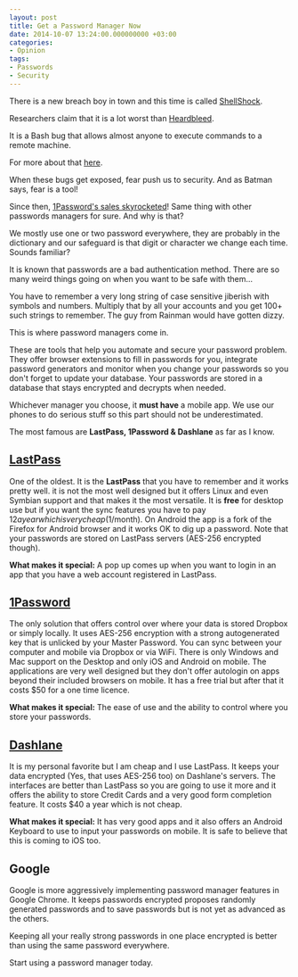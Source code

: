```yaml
---
layout: post
title: Get a Password Manager Now
date: 2014-10-07 13:24:00.000000000 +03:00
categories:
- Opinion
tags:
- Passwords
- Security
---
```

There is a new breach boy in town and this time is called [ShellShock](http://en.wikipedia.org/wiki/Shellshock_(software_bug)).

Researchers claim that it is a lot worst than [Heardbleed](http://heartbleed.com/).

It is a Bash bug that allows almost anyone to execute commands to a remote machine.

For more about that [here](http://www.troyhunt.com/2014/09/everything-you-need-to-know-about.html?m=1).

When these bugs get exposed, fear push us to security.
And as Batman says, fear is a tool!

<!--more-->

Since then, [1Password's sales skyrocketed](http://www.theverge.com/2014/9/26/6849461/can-1password-save-your-digital-life-jeff-shiner-david-chartier)!
Same thing with other passwords managers for sure. And why is that?

We mostly use one or two password everywhere, they are probably in the dictionary and our safeguard is that digit or character we change each time.
Sounds familiar?

It is known that passwords are a bad authentication method.
There are so many weird things going on when you want to be safe with them...

You have to remember a very long string of case sensitive jiberish with symbols and numbers.
Multiply that by all your accounts and you get 100+ such strings to remember. The guy from Rainman would have gotten dizzy.

This is where password managers come in.

These are tools that help you automate and secure your password problem.
They offer browser extensions to fill in passwords for you, integrate password generators and monitor when you change your passwords so you don't forget to update your database.
Your passwords are stored in a database that stays encrypted and decrypts when needed.

Whichever manager you choose, it **must have** a mobile app.
We use our phones to do serious stuff so this part should not be underestimated.

The most famous are **LastPass, 1Password & Dashlane** as far as I know.

## [LastPass](https://lastpass.com/)

One of the oldest. It is the **LastPass** that you have to remember and it works pretty well.
it is not the most well designed but it offers Linux and even Symbian support and that makes it the most versatile.
It is **free** for desktop use but if you want the sync features you have to pay $12 a year which is very cheap ($1/month).
On Android the app is a fork of the Firefox for Android browser and it works OK to dig up a password.
Note that your passwords are stored on LastPass servers (AES-256 encrypted though).

**What makes it special:** A pop up comes up when you want to login in an app that you have a web account registered in LastPass.

## [1Password](https://agilebits.com/onepassword)

The only solution that offers control over where your data is stored Dropbox or simply locally.
It uses AES-256 encryption with a strong autogenerated key that is unlicked by your Master Password.
You can sync between your computer and mobile via Dropbox or via WiFi.
There is only Windows and Mac support on the Desktop and only iOS and Android on mobile.
The applications are very well designed but they don't offer autologin on apps beyond their included browsers on mobile.
It has a free trial but after that it costs $50 for a one time licence.

**What makes it special:** The ease of use and the ability to control where you store your passwords.

## [Dashlane](https://www.dashlane.com/)

It is my personal favorite but I am cheap and I use LastPass. It keeps your data encrypted (Yes, that uses AES-256 too) on Dashlane's servers.
The interfaces are better than LastPass so you are going to use it more and it offers the ability to store Credit Cards and a very good form completion feature. It costs $40 a year which is not cheap.

**What makes it special:** It has very good apps and it also offers an Android Keyboard to use to input your passwords on mobile. It is safe to believe that this is coming to iOS too.

## Google

Google is more aggressively implementing password manager features in Google Chrome. It keeps passwords encrypted proposes randomly generated passwords and to save passwords but is not yet as advanced as the others.

Keeping all your really strong passwords in one place encrypted is better than using the same password everywhere.

Start using a password manager today.
